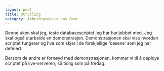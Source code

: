 ```yaml
---
layout: post
title: Utrulling
category: Arbeidspraksis hos Beat
---
```


Denne uken skal jeg, teste databasescriptet jeg har
har jobbet med. Jeg skal også utarbeide en demonstrasjon.
Demonstrasjonen skal vise hvordan scriptet fungerer og hva
som skjer i de forskjellige 'casene' som jeg har definert.

Dersom de andre er fornøyd med demonstrasjonen, kommer vi til å deploye
scriptet på live-serveren, så tidlig som på fredag.
